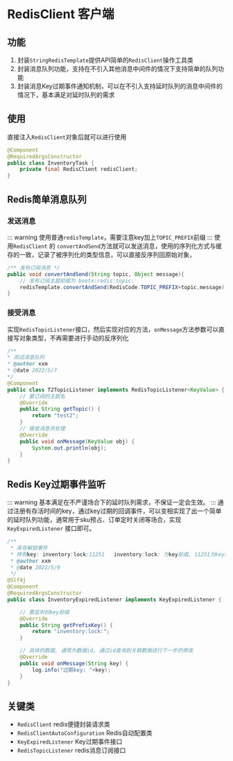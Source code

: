 # RedisClient 客户端
## 功能
1. 封装`StringRedisTemplate`提供API简单的`RedisClient`操作工具类
2. 封装消息队列功能，支持在不引入其他消息中间件的情况下支持简单的队列功能
3. 封装消息Key过期事件通知机制，可以在不引入支持延时队列的消息中间件的情况下，基本满足对延时队列的需求
## 使用
直接注入`RedisClient`对象后就可以进行使用

```java
@Component
@RequiredArgsConstructor
public class InventoryTask {
    private final RedisClient redisClient;
}
```
## Redis简单消息队列
### 发送消息
::: warning
使用普通`redisTemplate`，需要注意key加上`TOPIC_PREFIX`前缀
:::
使用`RedisClient` 的 `convertAndSend`方法就可以发送消息，使用的序列化方式与缓存的一致，记录了被序列化的类型信息，可以直接反序列回原始对象，
```java
/** 发布订阅消息 */
public void convertAndSend(String topic, Object message){
    // 发布订阅主题前缀为 bootx:redis:topic:
    redisTemplate.convertAndSend(RedisCode.TOPIC_PREFIX+topic,message);
}
```
### 接受消息
实现`RedisTopicListener`接口，然后实现对应的方法，`onMessage`方法参数可以直接写对象类型，不再需要进行手动的反序列化
```java
/**   
* 测试消息队列
* @author xxm  
* @date 2022/5/7 
*/
@Component
public class T2TopicListener implements RedisTopicListener<KeyValue> {
    // 要订阅的主题名
    @Override
    public String getTopic() {
        return "test2";
    }
    // 接收消息并处理
    @Override
    public void onMessage(KeyValue obj) {
        System.out.println(obj);
    }
}
```
## Redis Key过期事件监听
::: warning
基本满足在不严谨场合下的延时队列需求，不保证一定会生效。
:::
通过注册有存活时间的key，通过key过期的回调事件，可以变相实现了出一个简单的延时队列功能，通常用于sku预占、订单定时关闭等场合，实现 `KeyExpiredListener` 接口即可。
```java
/**
 * 库存解锁事件
 * 样例key: inventory:lock:11251   inventory:lock: 为key前缀, 11251为key值
 * @author xxm
 * @date 2022/5/9
 */
@Slf4j
@Component
@RequiredArgsConstructor
public class InventoryExpiredListener implements KeyExpiredListener {

    // 要监听的key前缀
    @Override
    public String getPrefixKey() {
        return "inventory:lock:";
    }

    // 具体的数据, 通常为数据id, 通过id查询到关联数据进行下一步的修改
    @Override
    public void onMessage(String key) {
        log.info("过期key: "+key);
    }
}

```
## 关键类
- `RedisClient` redis便捷封装请求类
- `RedisClientAutoConfiguration` Redis自动配置类
- `KeyExpiredListener` Key过期事件接口
- `RedisTopicListener` redis消息订阅接口
